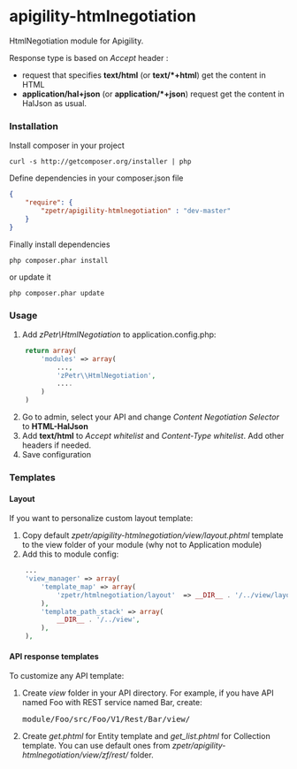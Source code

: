 apigility-htmlnegotiation
=========================

HtmlNegotiation module for Apigility.

Response type is based on *Accept* header :

- request that specifies **text/html** (or **text/\*+html**) get the content in HTML
- **application/hal+json** (or **application/\*+json**) request get the content in HalJson as usual.

### Installation
Install composer in your project

    curl -s http://getcomposer.org/installer | php

Define dependencies in your composer.json file

```json
{
    "require": {
        "zpetr/apigility-htmlnegotiation" : "dev-master"
    }
}
```

Finally install dependencies

    php composer.phar install

or update it

    php composer.phar update

### Usage
1. Add *zPetr\\HtmlNegotiation* to application.config.php:
```php
	return array(
    	'modules' => array(
        	...,
            'zPetr\\HtmlNegotiation',
            ....
		)
	)     
```
2. Go to admin, select your API and change *Content Negotiation Selector* to **HTML-HalJson**
3. Add **text/html** to *Accept whitelist* and *Content-Type whitelist*. Add other headers if needed.
4. Save configuration

### Templates

#### Layout
If you want to personalize custom layout template:

1. Copy default *zpetr/apigility-htmlnegotiation/view/layout.phtml* template to the view folder of your module (why not to Application module)
2. Add this to module config:
```php
	...
	'view_manager' => array(
		'template_map' => array(
			'zpetr/htmlnegotiation/layout'	=> __DIR__ . '/../view/layout.phtml',
		),
		'template_path_stack' => array(
			__DIR__ . '/../view',
		),
	),
```

#### API response templates

To customize any API template:

1. Create *view* folder in your API directory. For example, if you have API named Foo with REST service named Bar, create:<pre>module/Foo/src/Foo/V1/Rest/Bar/view/</pre>
2. Create *get.phtml* for Entity template and *get_list.phtml* for Collection template. You can use default ones from *zpetr/apigility-htmlnegotiation/view/zf/rest/* folder.
